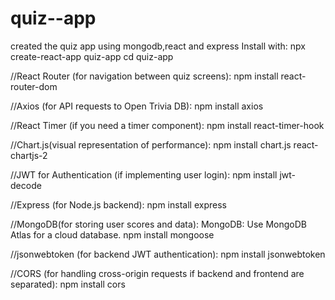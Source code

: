 # quiz--app
created the quiz app using mongodb,react and express
Install with:
npx create-react-app quiz-app
cd quiz-app

//React Router (for navigation between quiz screens):
npm install react-router-dom

//Axios (for API requests to Open Trivia DB):
npm install axios

//React Timer (if you need a timer component):
npm install react-timer-hook


//Chart.js(visual representation of performance):
npm install chart.js react-chartjs-2

//JWT for Authentication (if implementing user login):
npm install jwt-decode


//Express (for Node.js backend):
npm install express

//MongoDB(for storing user scores and data):
MongoDB: Use MongoDB Atlas for a cloud database.
npm install mongoose

//jsonwebtoken (for backend JWT authentication):
npm install jsonwebtoken


//CORS (for handling cross-origin requests if backend and frontend are separated):
npm install cors
